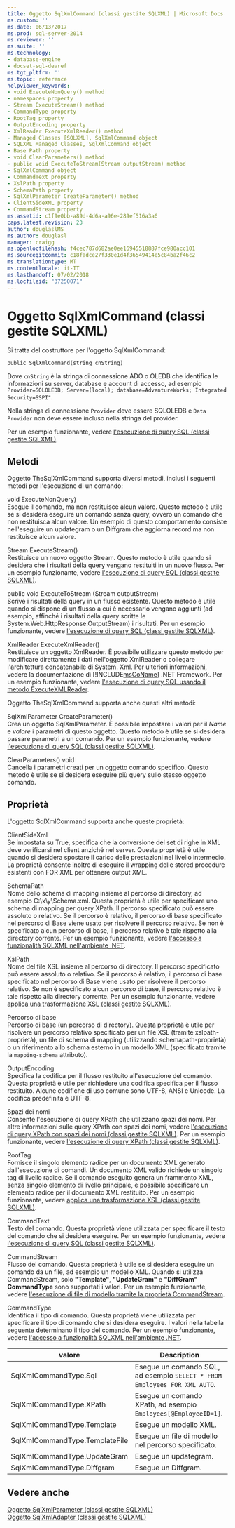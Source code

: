 ```yaml
---
title: Oggetto SqlXmlCommand (classi gestite SQLXML) | Microsoft Docs
ms.custom: ''
ms.date: 06/13/2017
ms.prod: sql-server-2014
ms.reviewer: ''
ms.suite: ''
ms.technology:
- database-engine
- docset-sql-devref
ms.tgt_pltfrm: ''
ms.topic: reference
helpviewer_keywords:
- void ExecuteNonQuery() method
- namespaces property
- Stream ExecuteStream() method
- CommandType property
- RootTag property
- OutputEncoding property
- XmlReader ExecuteXmlReader() method
- Managed Classes [SQLXML], SqlXmlCommand object
- SQLXML Managed Classes, SqlXmlCommand object
- Base Path property
- void ClearParameters() method
- public void ExecuteToStream(Stream outputStream) method
- SqlXmlCommand object
- CommandText property
- XslPath property
- SchemaPath property
- SqlXmlParameter CreateParameter() method
- ClientSideXML property
- CommandStream property
ms.assetid: c1f9e0bb-a89d-4d6a-a96e-289ef516a3a6
caps.latest.revision: 23
author: douglaslMS
ms.author: douglasl
manager: craigg
ms.openlocfilehash: f4cec787d682ae0ee16945518887fce980acc101
ms.sourcegitcommit: c18fadce27f330e1d4f36549414e5c84ba2f46c2
ms.translationtype: MT
ms.contentlocale: it-IT
ms.lasthandoff: 07/02/2018
ms.locfileid: "37250071"
---
```

# <a name="sqlxmlcommand-object-sqlxml-managed-classes"></a>Oggetto SqlXmlCommand (classi gestite SQLXML)
  Si tratta del costruttore per l'oggetto SqlXmlCommand:  
  
```  
public SqlXmlCommand(string cnString)  
```  
  
 Dove `cnString` è la stringa di connessione ADO o OLEDB che identifica le informazioni su server, database e account di accesso, ad esempio `Provider=SQLOLEDB; Server=(local); database=AdventureWorks; Integrated Security=SSPI"`.  
  
 Nella stringa di connessione `Provider` deve essere SQLOLEDB e `Data Provider` non deve essere incluso nella stringa del provider.  
  
 Per un esempio funzionante, vedere [l'esecuzione di query SQL &#40;classi gestite SQLXML&#41;](sqlxml-4-0-net-framework-support-managed-classes.md).  
  
## <a name="methods"></a>Metodi  
 Oggetto TheSqlXmlCommand supporta diversi metodi, inclusi i seguenti metodi per l'esecuzione di un comando:  
  
 void ExecuteNonQuery)  
 Esegue il comando, ma non restituisce alcun valore. Questo metodo è utile se si desidera eseguire un comando senza query, ovvero un comando che non restituisca alcun valore. Un esempio di questo comportamento consiste nell'eseguire un updategram o un Diffgram che aggiorna record ma non restituisce alcun valore.  
  
 Stream ExecuteStream()  
 Restituisce un nuovo oggetto Stream. Questo metodo è utile quando si desidera che i risultati della query vengano restituiti in un nuovo flusso. Per un esempio funzionante, vedere [l'esecuzione di query SQL &#40;classi gestite SQLXML&#41;](sqlxml-4-0-net-framework-support-managed-classes.md).  
  
 public void ExecuteToStream (Stream outputStream)  
 Scrive i risultati della query in un flusso esistente. Questo metodo è utile quando si dispone di un flusso a cui è necessario vengano aggiunti (ad esempio, affinché i risultati della query scritte le System.Web.HttpResponse.OutputStream) i risultati. Per un esempio funzionante, vedere [l'esecuzione di query SQL &#40;classi gestite SQLXML&#41;](sqlxml-4-0-net-framework-support-managed-classes.md).  
  
 XmlReader ExecuteXmlReader()  
 Restituisce un oggetto XmlReader. È possibile utilizzare questo metodo per modificare direttamente i dati nell'oggetto XmlReader o collegare l'architettura concatenabile di System. Xml. Per ulteriori informazioni, vedere la documentazione di [!INCLUDE[msCoName](../../../includes/msconame-md.md)] .NET Framework. Per un esempio funzionante, vedere [l'esecuzione di query SQL usando il metodo ExecuteXMLReader](executing-sql-queries-by-using-the-executexmlreader-method.md).  
  
 Oggetto TheSqlXmlCommand supporta anche questi altri metodi:  
  
 SqlXmlParameter CreateParameter()  
 Crea un oggetto SqlXmlParameter. È possibile impostare i valori per il *Name* e *valore* i parametri di questo oggetto. Questo metodo è utile se si desidera passare parametri a un comando. Per un esempio funzionante, vedere [l'esecuzione di query SQL &#40;classi gestite SQLXML&#41;](sqlxml-4-0-net-framework-support-managed-classes.md).  
  
 ClearParameters() void  
 Cancella i parametri creati per un oggetto comando specifico. Questo metodo è utile se si desidera eseguire più query sullo stesso oggetto comando.  
  
## <a name="properties"></a>Proprietà  
 L'oggetto SqlXmlCommand supporta anche queste proprietà:  
  
 ClientSideXml  
 Se impostata su True, specifica che la conversione del set di righe in XML deve verificarsi nel client anziché nel server. Questa proprietà è utile quando si desidera spostare il carico delle prestazioni nel livello intermedio. La proprietà consente inoltre di eseguire il wrapping delle stored procedure esistenti con FOR XML per ottenere output XML.  
  
 SchemaPath  
 Nome dello schema di mapping insieme al percorso di directory, ad esempio C:\x\y\Schema.xml. Questa proprietà è utile per specificare uno schema di mapping per query XPath. Il percorso specificato può essere assoluto o relativo. Se il percorso è relativo, il percorso di base specificato nel percorso di Base viene usato per risolvere il percorso relativo. Se non è specificato alcun percorso di base, il percorso relativo è tale rispetto alla directory corrente. Per un esempio funzionante, vedere [l'accesso a funzionalità SQLXML nell'ambiente .NET](accessing-sqlxml-functionality-in-the-net-environment.md).  
  
 XslPath  
 Nome del file XSL insieme al percorso di directory. Il percorso specificato può essere assoluto o relativo. Se il percorso è relativo, il percorso di base specificato nel percorso di Base viene usato per risolvere il percorso relativo. Se non è specificato alcun percorso di base, il percorso relativo è tale rispetto alla directory corrente. Per un esempio funzionante, vedere [applica una trasformazione XSL &#40;classi gestite SQLXML&#41;](applying-an-xsl-transformation-sqlxml-managed-classes.md).  
  
 Percorso di base  
 Percorso di base (un percorso di directory). Questa proprietà è utile per risolvere un percorso relativo specificato per un file XSL (tramite xslpath-proprietà), un file di schema di mapping (utilizzando schemapath-proprietà) o un riferimento allo schema esterno in un modello XML (specificato tramite la `mapping-schema` attributo).  
  
 OutputEncoding  
 Specifica la codifica per il flusso restituito all'esecuzione del comando. Questa proprietà è utile per richiedere una codifica specifica per il flusso restituito. Alcune codifiche di uso comune sono UTF-8, ANSI e Unicode. La codifica predefinita è UTF-8.  
  
 Spazi dei nomi  
 Consente l'esecuzione di query XPath che utilizzano spazi dei nomi. Per altre informazioni sulle query XPath con spazi dei nomi, vedere [l'esecuzione di query XPath con spazi dei nomi &#40;classi gestite SQLXML&#41;](executing-xpath-queries-with-namespaces-sqlxml-managed-classes.md). Per un esempio funzionante, vedere [l'esecuzione di query XPath &#40;classi gestite SQLXML&#41;](executing-xpath-queries-sqlxml-managed-classes.md).  
  
 RootTag  
 Fornisce il singolo elemento radice per un documento XML generato dall'esecuzione di comandi. Un documento XML valido richiede un singolo tag di livello radice. Se il comando eseguito genera un frammento XML, senza singolo elemento di livello principale, è possibile specificare un elemento radice per il documento XML restituito. Per un esempio funzionante, vedere [applica una trasformazione XSL &#40;classi gestite SQLXML&#41;](applying-an-xsl-transformation-sqlxml-managed-classes.md).  
  
 CommandText  
 Testo del comando. Questa proprietà viene utilizzata per specificare il testo del comando che si desidera eseguire. Per un esempio funzionante, vedere [l'esecuzione di query SQL &#40;classi gestite SQLXML&#41;](sqlxml-4-0-net-framework-support-managed-classes.md).  
  
 CommandStream  
 Flusso del comando. Questa proprietà è utile se si desidera eseguire un comando da un file, ad esempio un modello XML. Quando si utilizza CommandStream, solo **"Template"**, **"UpdateGram"** e **"DiffGram" CommandType** sono supportati i valori. Per un esempio funzionante, vedere [l'esecuzione di file di modello tramite la proprietà CommandStream](executing-template-files-by-using-the-commandstream-property.md).  
  
 CommandType  
 Identifica il tipo di comando. Questa proprietà viene utilizzata per specificare il tipo di comando che si desidera eseguire. I valori nella tabella seguente determinano il tipo del comando. Per un esempio funzionante, vedere [l'accesso a funzionalità SQLXML nell'ambiente .NET](accessing-sqlxml-functionality-in-the-net-environment.md).  
  
|valore|Description|  
|-----------|-----------------|  
|SqlXmlCommandType.Sql|Esegue un comando SQL, ad esempio `SELECT * FROM Employees FOR XML AUTO`.|  
|SqlXmlCommandType.XPath|Esegue un comando XPath, ad esempio `Employees[@EmployeeID=1]`.|  
|SqlXmlCommandType.Template|Esegue un modello XML.|  
|SqlXmlCommandType.TemplateFile|Esegue un file di modello nel percorso specificato.|  
|SqlXmlCommandType.UpdateGram|Esegue un updategram.|  
|SqlXmlCommandType.Diffgram|Esegue un Diffgram.|  
  
## <a name="see-also"></a>Vedere anche  
 [Oggetto SqlXmlParameter &#40;classi gestite SQLXML&#41;](sqlxml-managed-classes-sqlxmlparameter-object.md)   
 [Oggetto SqlXmlAdapter &#40;classi gestite SQLXML&#41;](sqlxml-managed-classes-sqlxmladapter-object.md)  
  
  
